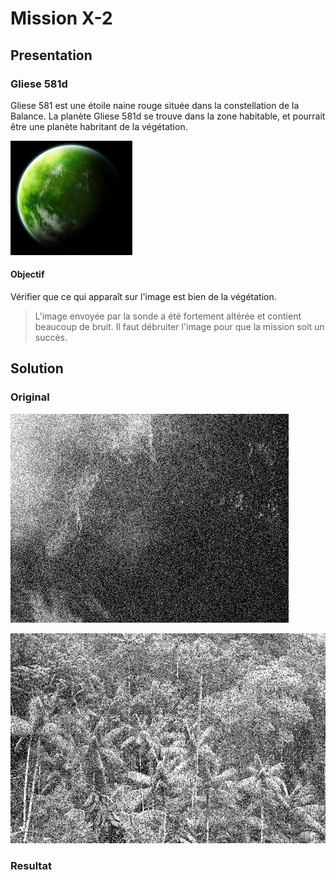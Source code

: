 # Mission X-2

## Presentation

### Gliese 581d

Gliese 581 est une étoile naine rouge située dans la constellation de la Balance.
La planète Gliese 581d se trouve dans la zone habitable, et pourrait être une planète habritant de la végétation.

![Gliese 581d](img/Gliese_581d.jpg)

#### Objectif 

Vérifier que ce qui apparaît sur l'image est bien de la végétation.
> L'image envoyée par la sonde a été fortement altérée et contient beaucoup de bruit. Il faut débruiter l'image pour que la mission soit un succès.

## Solution

### Original

![Original 1](img/original1.png)

![Original 2](img/original2.png)

### Resultat